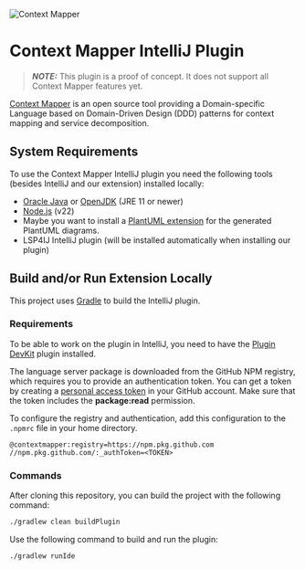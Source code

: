 <!-- Plugin description -->
![Context Mapper](https://raw.githubusercontent.com/wiki/ContextMapper/context-mapper-dsl/logo/cm-logo-github-small.png)
# Context Mapper IntelliJ Plugin

> **_NOTE:_** This plugin is a proof of concept. It does not support all Context Mapper features yet.

[Context Mapper](https://contextmapper.org/) is an open source tool providing a Domain-specific Language based on Domain-Driven Design (DDD) patterns for context mapping and service decomposition.

## System Requirements
To use the Context Mapper IntelliJ plugin you need the following tools (besides IntelliJ and our extension) installed locally:

* [Oracle Java](https://www.oracle.com/technetwork/java/javase/downloads/jdk8-downloads-2133151.html) or [OpenJDK](https://openjdk.java.net/) (JRE 11 or newer)
* [Node.js](https://nodejs.org/en/download) (v22)
* Maybe you want to install a [PlantUML extension](https://plugins.jetbrains.com/plugin/7017-plantuml-integration) for the generated PlantUML diagrams.
* LSP4IJ IntelliJ plugin (will be installed automatically when installing our plugin)

<!-- Plugin description end -->

## Build and/or Run Extension Locally
This project uses [Gradle](https://gradle.org/) to build the IntelliJ plugin.

### Requirements
To be able to work on the plugin in IntelliJ, you need to have the [Plugin DevKit](https://plugins.jetbrains.com/plugin/22851-plugin-devkit) plugin installed.

The language server package is downloaded from the GitHub NPM registry, which requires you to provide an authentication token.
You can get a token by creating a [personal access token](https://docs.github.com/en/authentication/keeping-your-account-and-data-secure/managing-your-personal-access-tokens) in your GitHub account.
Make sure that the token includes the **package:read** permission.

To configure the registry and authentication, add this configuration to the `.npmrc` file in your home directory.
```
@contextmapper:registry=https://npm.pkg.github.com
//npm.pkg.github.com/:_authToken=<TOKEN>
```

### Commands
After cloning this repository, you can build the project with the following command:

```bash
./gradlew clean buildPlugin
```

Use the following command to build and run the plugin:

```bash
./gradlew runIde
```

